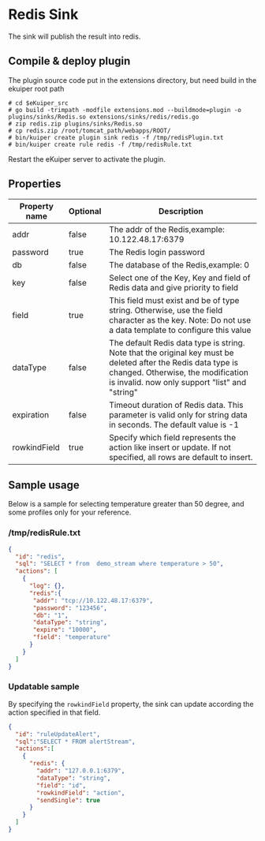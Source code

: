# Redis Sink

The sink will publish the result into redis.

## Compile & deploy plugin
The plugin source code put in the extensions directory, but need build in the ekuiper root path
```shell
# cd $eKuiper_src
# go build -trimpath -modfile extensions.mod --buildmode=plugin -o plugins/sinks/Redis.so extensions/sinks/redis/redis.go
# zip redis.zip plugins/sinks/Redis.so
# cp redis.zip /root/tomcat_path/webapps/ROOT/
# bin/kuiper create plugin sink redis -f /tmp/redisPlugin.txt
# bin/kuiper create rule redis -f /tmp/redisRule.txt
```

Restart the eKuiper server to activate the plugin.

## Properties

| Property name | Optional | Description                                                                                                                                                                                          |
|---------------|----------|------------------------------------------------------------------------------------------------------------------------------------------------------------------------------------------------------|
| addr          | false    | The addr of the Redis,example: 10.122.48.17:6379                                                                                                                                                     |
| password      | true     | The Redis login password                                                                                                                                                                             |
| db            | false    | The database of the Redis,example: 0                                                                                                                                                                 |
| key           | false    | Select one of the Key, Key and field of Redis data and give priority to field                                                                                                                        |
| field         | true     | This field must exist and be of type string. Otherwise, use the field character as the key. Note: Do not use a data template to configure this value                                                 |
| dataType      | false    | The default Redis data type is string. Note that the original key must be deleted after the Redis data type is changed. Otherwise, the modification is invalid. now only support "list" and "string" |
| expiration    | false    | Timeout duration of Redis data. This parameter is valid only for string data in seconds. The default value is -1                                                                                     |
| rowkindField  | true     | Specify which field represents the action like insert or update. If not specified, all rows are default to insert.                                                                                   |
## Sample usage

Below is a sample for selecting temperature greater than 50 degree, and some profiles only for your reference.

### /tmp/redisRule.txt
```json
{
  "id": "redis",
  "sql": "SELECT * from  demo_stream where temperature > 50",
  "actions": [
    {
      "log": {},
      "redis":{
       "addr": "tcp://10.122.48.17:6379",
       "password": "123456",
       "db": "1",
       "dataType": "string",
       "expire": "10000",
       "field": "temperature"
      }
    }
  ]
}
```

### Updatable sample

By specifying the `rowkindField` property, the sink can update according the action specified in that field.

```json
{
  "id": "ruleUpdateAlert",
  "sql":"SELECT * FROM alertStream",
  "actions":[
    {
      "redis": {
        "addr": "127.0.0.1:6379",
        "dataType": "string",
        "field": "id",
        "rowkindField": "action",
        "sendSingle": true
      }
    }
  ]
}
```
